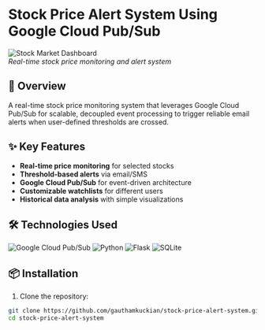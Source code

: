 # Stock Price Alert System Using Google Cloud Pub/Sub

![Stock Market Dashboard](static/pubsub.jpg)  
*Real-time stock price monitoring and alert system*

## 📌 Overview
A real-time stock price monitoring system that leverages Google Cloud Pub/Sub for scalable, decoupled event processing to trigger reliable email alerts when user-defined thresholds are crossed.

## ✨ Key Features
- **Real-time price monitoring** for selected stocks
- **Threshold-based alerts** via email/SMS
- **Google Cloud Pub/Sub** for event-driven architecture
- **Customizable watchlists** for different users
- **Historical data analysis** with simple visualizations

## 🛠️ Technologies Used
![Google Cloud Pub/Sub](https://img.shields.io/badge/Google_Cloud_Pub/Sub-4285F4?style=for-the-badge&logo=google-cloud&logoColor=white)
![Python](https://img.shields.io/badge/Python-3776AB?style=for-the-badge&logo=python&logoColor=white)
![Flask](https://img.shields.io/badge/Flask-000000?style=for-the-badge&logo=flask&logoColor=white)
![SQLite](https://img.shields.io/badge/SQLite-07405E?style=for-the-badge&logo=sqlite&logoColor=white)

## 📦 Installation
1. Clone the repository:
```bash
git clone https://github.com/gauthamkuckian/stock-price-alert-system.git
cd stock-price-alert-system
